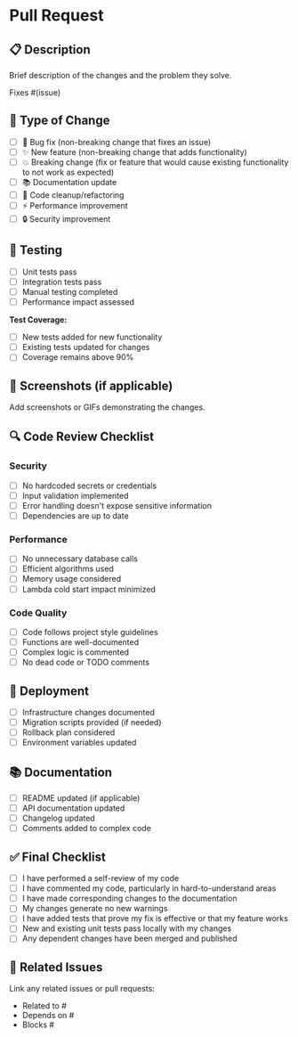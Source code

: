 # Pull Request

## 📋 Description

Brief description of the changes and the problem they solve.

Fixes #(issue)

## 🔄 Type of Change

- [ ] 🐛 Bug fix (non-breaking change that fixes an issue)
- [ ] ✨ New feature (non-breaking change that adds functionality)
- [ ] 💥 Breaking change (fix or feature that would cause existing functionality to not work as expected)
- [ ] 📚 Documentation update
- [ ] 🧹 Code cleanup/refactoring
- [ ] ⚡ Performance improvement
- [ ] 🔒 Security improvement

## 🧪 Testing

- [ ] Unit tests pass
- [ ] Integration tests pass
- [ ] Manual testing completed
- [ ] Performance impact assessed

**Test Coverage:**
- [ ] New tests added for new functionality
- [ ] Existing tests updated for changes
- [ ] Coverage remains above 90%

## 📸 Screenshots (if applicable)

Add screenshots or GIFs demonstrating the changes.

## 🔍 Code Review Checklist

### Security
- [ ] No hardcoded secrets or credentials
- [ ] Input validation implemented
- [ ] Error handling doesn't expose sensitive information
- [ ] Dependencies are up to date

### Performance
- [ ] No unnecessary database calls
- [ ] Efficient algorithms used
- [ ] Memory usage considered
- [ ] Lambda cold start impact minimized

### Code Quality
- [ ] Code follows project style guidelines
- [ ] Functions are well-documented
- [ ] Complex logic is commented
- [ ] No dead code or TODO comments

## 🚀 Deployment

- [ ] Infrastructure changes documented
- [ ] Migration scripts provided (if needed)
- [ ] Rollback plan considered
- [ ] Environment variables updated

## 📚 Documentation

- [ ] README updated (if applicable)
- [ ] API documentation updated
- [ ] Changelog updated
- [ ] Comments added to complex code

## ✅ Final Checklist

- [ ] I have performed a self-review of my code
- [ ] I have commented my code, particularly in hard-to-understand areas
- [ ] I have made corresponding changes to the documentation
- [ ] My changes generate no new warnings
- [ ] I have added tests that prove my fix is effective or that my feature works
- [ ] New and existing unit tests pass locally with my changes
- [ ] Any dependent changes have been merged and published

## 🔗 Related Issues

Link any related issues or pull requests:

- Related to #
- Depends on #
- Blocks #
